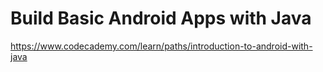# Build Basic Android Apps with Java

<https://www.codecademy.com/learn/paths/introduction-to-android-with-java>
